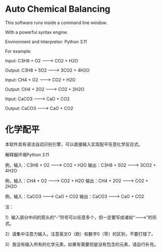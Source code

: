 # Auto Chemical Balancing

This software runs inside a command line window.

With a powerful syntax engine.

Environment and Interpretor: Python 3.11

For example:

Input: C3H8 + O2 ---> CO2 + H2O

Output: C3H8 + 5O2 ---> 3CO2 + 4H2O

Input: CH4 + O2 ---> CO2 + H2O

Output: CH4 + 2O2 ---> CO2 + 2H2O

Input: CaCO3 ---> CaO + CO2

Output: CaCO3 ---> CaO + CO2



# 化学配平

本软件具有语法自动识别引擎，可以直接输入实现配平任意化学反应式。

解释器环境Python 3.11

例，输入：C3H8 + O2 ---> CO2 + H2O 输出：C3H8 + 5O2 ---> 3CO2 + 4H2O

例，输入：CH4 + O2 ---> CO2 + H2O 输出：CH4 + 2O2 ---> CO2 + 2H2O

例，输入：CaCO3 ---> CaO + CO2 输出：CaCO3 ---> CaO + CO2

注：

1）输入部分中间的箭头的“-”符号可以任意多个，但一定要写成诸如“--->”的形式。

2）请集中注意力输入，注意英文O（欧）和数字0（零）的区别，不要打错了。

3）我没有输入所有的化学元素，如果有需要但是没有包含的元素，请自行补充。


